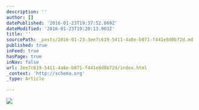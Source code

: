 ```yaml
---
description: ''
author: []
datePublished: '2016-01-23T19:37:52.869Z'
dateModified: '2016-01-23T19:20:13.903Z'
title: ''
sourcePath: _posts/2016-01-23-3ee7c619-5411-4a8e-b071-f441e8d0b72d.md
published: true
inFeed: true
hasPage: true
inNav: false
url: 3ee7c619-5411-4a8e-b071-f441e8d0b72d/index.html
_context: 'http://schema.org'
_type: Article

---
```

![](https://the-grid-user-content.s3-us-west-2.amazonaws.com/7797af2e-d61d-45f3-9192-ab6c309578be.png)